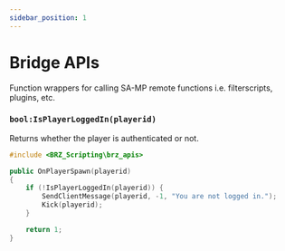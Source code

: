 ```yaml
---
sidebar_position: 1
---
```


# Bridge APIs

Function wrappers for calling SA-MP remote functions i.e. filterscripts, plugins, etc.

### `bool:IsPlayerLoggedIn(playerid)`

Returns whether the player is authenticated or not.

```cpp
#include <BRZ_Scripting\brz_apis>

public OnPlayerSpawn(playerid)
{
	if (!IsPlayerLoggedIn(playerid)) {
		SendClientMessage(playerid, -1, "You are not logged in.");
		Kick(playerid);
	}

	return 1;
}
```